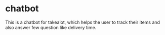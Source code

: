 # chatbot
This is a chatbot for takealot, which helps the user to track their items and also answer few question like delivery time.
